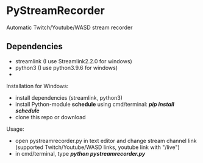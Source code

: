 # PyStreamRecorder
Automatic Twitch/Youtube/WASD stream recorder

## Dependencies
* streamlink (I use Streamlink2.2.0 for windows)
* python3 (I use python3.9.6 for windows)
* 

Installation for Windows: 
* install dependencies (streamlink, python3)
* install Python-module **schedule** using cmd/terminal: ***pip install schedule***
* clone this repo or download 

Usage:
* open pystreamrecorder.py in text editor and change stream channel link (supported Twitch/Youtube/WASD links, youtube link with "/live")
* in cmd/terminal, type ***python pystreamrecorder.py***
